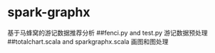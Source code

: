 # spark-graphx
基于马蜂窝的游记数据推荐分析
##fenci.py and test.py
游记数据预处理
##totalchart.scala and sparkgraphx.scala
画图和图处理

